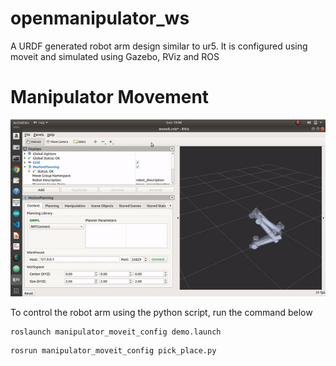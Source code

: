 # openmanipulator_ws
A URDF generated robot arm design similar to ur5. It is configured using moveit and simulated using Gazebo, RViz and ROS

# Manipulator Movement

![](https://github.com/GeorgeBethel/openmanipulator_ws/blob/main/src/manipulator_moveit_config/Motion_planning.gif)

To control the robot arm using the python script, run the command below

```
roslaunch manipulator_moveit_config demo.launch

````

```
rosrun manipulator_moveit_config pick_place.py

````



